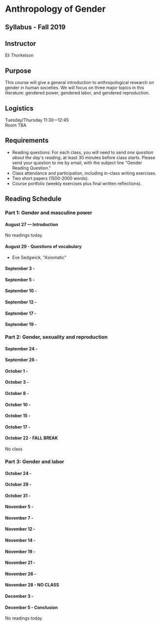 # Anthropology of Gender

## Syllabus - Fall 2019

## Instructor 

Eli Thorkelson

## Purpose

This course will give a general introduction to anthropological research on gender in human societies. We will focus on three major topics in this literature: gendered power, gendered labor, and gendered reproduction.

## Logistics

Tuesday/Thursday 11:30—12:45  
Room TBA

## Requirements

- Reading questions: For each class, you will need to send *one question about the day's reading*, at least 30 minutes before class starts. Please send your question to me by email, with the subject line "Gender Reading Question."
- Class attendance and participation, including in-class writing exercises.
- Two short papers (1500-2000 words).
- Course portfolio (weekly exercises plus final written reflections).

## Reading Schedule

### Part 1: Gender and masculine power

#### August 27 — Introduction

No readings today.

#### August 29 - Questions of vocabulary

- Eve Sedgwick, "Axiomatic"

#### September 3 - 

#### September 5 - 

#### September 10 - 

#### September 12 - 

#### September 17 - 

#### September 19 - 

### Part 2: Gender, sexuality and reproduction

#### September 24 - 

#### September 26 - 

#### October 1 - 

#### October 3 - 

#### October 8 - 

#### October 10 - 

#### October 15 - 

#### October 17 - 

#### October 22 - FALL BREAK

No class

### Part 3: Gender and labor

#### October 24 - 

#### October 29 - 

#### October 31 - 

#### November 5 - 

#### November 7 - 

#### November 12 - 

#### November 14 - 

#### November 19 - 

#### November 21 - 

#### November 26 - 

#### November 28 - NO CLASS

#### December 3 - 

#### December 5 - Conclusion

No readings today.
